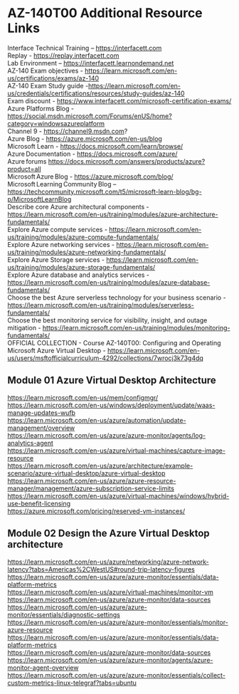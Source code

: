# AZ-140T00 Additional Resource Links

Interface Technical Training – https://interfacett.com<br>
Replay - https://replay.interfacett.com<br>
Lab Environment – https://interfacett.learnondemand.net<br>
AZ-140 Exam objectives - https://learn.microsoft.com/en-us/certifications/exams/az-140<br>
AZ-140 Exam Study guide -https://learn.microsoft.com/en-us/credentials/certifications/resources/study-guides/az-140<br>
Exam discount - https://www.interfacett.com/microsoft-certification-exams/<br>
Azure Platforms Blog - https://social.msdn.microsoft.com/Forums/enUS/home?category=windowsazureplatform <br>
Channel 9 - https://channel9.msdn.com? <br>
Azure Blog - https://azure.microsoft.com/en-us/blog <br>
Microsoft Learn - https://docs.microsoft.com/learn/browse/ <br>
Azure Documentation - https://docs.microsoft.com/azure/  <br>
Azure forums https://docs.microsoft.com/answers/products/azure?product=all  <br>
Microsoft Azure Blog - https://azure.microsoft.com/blog/  <br>
Microsoft Learning Community Blog – https://techcommunity.microsoft.com/t5/microsoft-learn-blog/bg-p/MicrosoftLearnBlog  <br>
Describe core Azure architectural components - https://learn.microsoft.com/en-us/training/modules/azure-architecture-fundamentals/ <br>
Explore Azure compute services - https://learn.microsoft.com/en-us/training/modules/azure-compute-fundamentals/ <br>
Explore Azure networking services - https://learn.microsoft.com/en-us/training/modules/azure-networking-fundamentals/ <br>
Explore Azure Storage services - https://learn.microsoft.com/en-us/training/modules/azure-storage-fundamentals/ <br>
Explore Azure database and analytics services - https://learn.microsoft.com/en-us/training/modules/azure-database-fundamentals/ <br>
Choose the best Azure serverless technology for your business scenario - https://learn.microsoft.com/en-us/training/modules/serverless-fundamentals/ <br>
Choose the best monitoring service for visibility, insight, and outage mitigation - https://learn.microsoft.com/en-us/training/modules/monitoring-fundamentals/ <br>
OFFICIAL COLLECTION - Course AZ-140T00: Configuring and Operating Microsoft Azure Virtual Desktop - https://learn.microsoft.com/en-us/users/msftofficialcurriculum-4292/collections/7wrocj3k73g4dq <br>

## Module 01 Azure Virtual Desktop Architecture

https://learn.microsoft.com/en-us/mem/configmgr/ <br>
https://learn.microsoft.com/en-us/windows/deployment/update/waas-manage-updates-wufb <br>
https://learn.microsoft.com/en-us/azure/automation/update-management/overview <br>
https://learn.microsoft.com/en-us/azure/azure-monitor/agents/log-analytics-agent <br>
https://learn.microsoft.com/en-us/azure/virtual-machines/capture-image-resource <br>
https://learn.microsoft.com/en-us/azure/architecture/example-scenario/azure-virtual-desktop/azure-virtual-desktop <br>
https://learn.microsoft.com/en-us/azure/azure-resource-manager/management/azure-subscription-service-limits <br>
https://learn.microsoft.com/en-us/azure/virtual-machines/windows/hybrid-use-benefit-licensing <br>
https://azure.microsoft.com/pricing/reserved-vm-instances/ <br>

## Module 02 Design the Azure Virtual Desktop architecture

https://learn.microsoft.com/en-us/azure/networking/azure-network-latency?tabs=Americas%2CWestUS#round-trip-latency-figures <br>
https://learn.microsoft.com/en-us/azure/azure-monitor/essentials/data-platform-metrics <br>
https://learn.microsoft.com/en-us/azure/virtual-machines/monitor-vm <br>
https://learn.microsoft.com/en-us/azure/azure-monitor/data-sources <br>
https://learn.microsoft.com/en-us/azure/azure-monitor/essentials/diagnostic-settings <br>
https://learn.microsoft.com/en-us/azure/azure-monitor/essentials/monitor-azure-resource <br>
https://learn.microsoft.com/en-us/azure/azure-monitor/essentials/data-platform-metrics <br>
https://learn.microsoft.com/en-us/azure/azure-monitor/data-sources <br>
https://learn.microsoft.com/en-us/azure/azure-monitor/agents/azure-monitor-agent-overview <br>
https://learn.microsoft.com/en-us/azure/azure-monitor/essentials/collect-custom-metrics-linux-telegraf?tabs=ubuntu <br>






